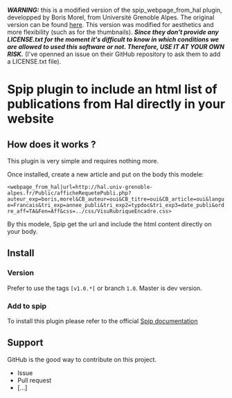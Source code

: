***WARNING:*** this is a modified version of the spip_webpage_from_hal plugin, developped by Boris Morel, from Université Grenoble Alpes. The original version can be found [here](https://github.com/Saga-UGA/spip_webpage_from_hal). This version was modified for aesthetics and more flexibility (such as for the thumbnails). ***Since they don't provide any LICENSE.txt for the moment it's difficult to know in which conditions we are allowed to used this software or not. Therefore, USE IT AT YOUR OWN RISK.*** (I've openned an issue on their GitHub repository to ask them to add a LICENSE.txt file).

# Spip plugin to include an html list of publications from Hal directly in your website #

## How does it works ? ##

This plugin is very simple and requires nothing more.

Once installed, create a new article and put on the body this modele:

`<webpage_from_hal|url=http://hal.univ-grenoble-alpes.fr/Public/afficheRequetePubli.php?auteur_exp=boris,morel&CB_auteur=oui&CB_titre=oui&CB_article=oui&langue=Francais&tri_exp=annee_publi&tri_exp2=typdoc&tri_exp3=date_publi&ordre_aff=TA&Fen=Aff&css=../css/VisuRubriqueEncadre.css>`

By this modele, Spip get the url and include the html content directly on your body.

## Install ##

### Version ###

Prefer to use the tags `[v1.0.*[` or branch `1.0`. Master is dev version.

### Add to spip ###

To install this plugin please refer to the official [Spip documentation](http://www.spip.net/en_article3475.html)

## Support ##

GitHub is the good way to contribute on this project.
  - Issue
  - Pull request
  - [...]
